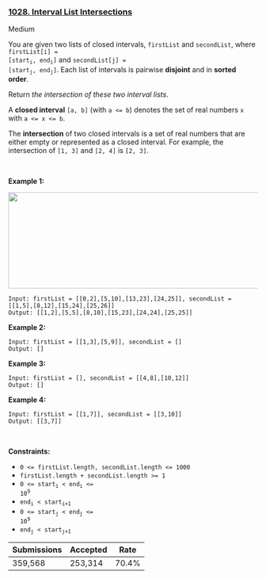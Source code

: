 ### [1028. Interval List Intersections](https://leetcode.com/problems/interval-list-intersections/)

Medium

You are given two lists of closed intervals, `` firstList `` and `` secondList ``, where <code>firstList[i] = [start<sub>i</sub>, end<sub>i</sub>]</code> and <code>secondList[j] = [start<sub>j</sub>, end<sub>j</sub>]</code>. Each list of intervals is pairwise __disjoint__ and in __sorted order__.

Return _the intersection of these two interval lists_.

A __closed interval__ `` [a, b] `` (with `` a <= b ``) denotes the set of real numbers `` x `` with `` a <= x <= b ``.

The __intersection__ of two closed intervals is a set of real numbers that are either empty or represented as a closed interval. For example, the intersection of `` [1, 3] `` and `` [2, 4] `` is `` [2, 3] ``.

 

__Example 1:__

<img alt="" src="https://assets.leetcode.com/uploads/2019/01/30/interval1.png" style="width: 700px; height: 194px;"/>

```
Input: firstList = [[0,2],[5,10],[13,23],[24,25]], secondList = [[1,5],[8,12],[15,24],[25,26]]
Output: [[1,2],[5,5],[8,10],[15,23],[24,24],[25,25]]
```

__Example 2:__

```
Input: firstList = [[1,3],[5,9]], secondList = []
Output: []
```

__Example 3:__

```
Input: firstList = [], secondList = [[4,8],[10,12]]
Output: []
```

__Example 4:__

```
Input: firstList = [[1,7]], secondList = [[3,10]]
Output: [[3,7]]
```

 

__Constraints:__

*   `` 0 <= firstList.length, secondList.length <= 1000 ``
*   `` firstList.length + secondList.length >= 1 ``
*   <code>0 <= start<sub>i</sub> < end<sub>i</sub> <= 10<sup>9</sup></code>
*   <code>end<sub>i</sub> < start<sub>i+1</sub></code>
*   <code>0 <= start<sub>j</sub> < end<sub>j</sub> <= 10<sup>9</sup> </code>
*   <code>end<sub>j</sub> < start<sub>j+1</sub></code>

| Submissions    | Accepted     | Rate   |
| -------------- | ------------ | ------ |
| 359,568 | 253,314 | 70.4% |